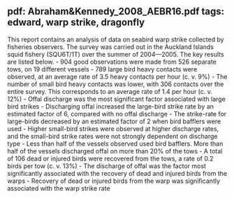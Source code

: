 pdf: Abraham&Kennedy_2008_AEBR16.pdf
tags: edward, warp strike, dragonfly
---
This report contains an analysis of data on seabird warp strike collected by fisheries observers. The survey was carried out in the Auckland Islands squid fishery (SQU6T/1T) over the summer of 2004—2005. The key results are listed below. - 904 good observations were made from 526 separate tows, on 19 different vessels - 789 large bird heavy contacts were observed, at an average rate of 3.5 heavy contacts per hour (c. v. 9%) - The number of small bird heavy contacts was lower, with 306 contacts over the entire survey. This corresponds to an average rate of 1.4 per hour (c. v. 12%) - Offal discharge was the most significant factor associated with large bird strikes - Discharging offal increased the large-bird strike rate by an estimated factor of 6, compared with no offal discharge - The strike-rate for large-birds decreased by an estimated factor of 2 when bird bafflers were used - Higher small-bird strikes were observed at higher discharge rates, and the small-bird strike rates were not strongly dependent on discharge type - Less than half of the vessels observed used bird bafflers. More than half of the vessels discharged offal on more than 20% of the tows - A total of 106 dead or injured birds were recovered from the tows, a rate of 0.2 birds per tow (c. v. 13%) - The discharge of offal was the factor most significantly associated with the recovery of dead and injured birds from the warps - Recovery of dead or injured birds from the warp was significantly associated with the warp strike rate
